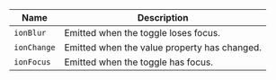 
| Name | Description |
| --- | --- |
| `ionBlur` | Emitted when the toggle loses focus. |
| `ionChange` | Emitted when the value property has changed. |
| `ionFocus` | Emitted when the toggle has focus. |

